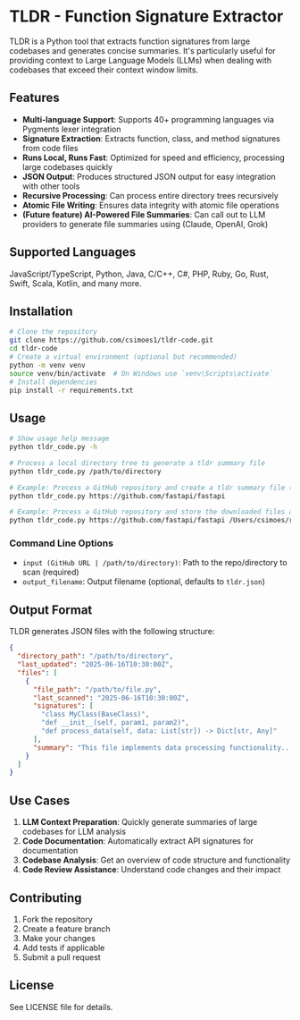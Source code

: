 # TLDR - Function Signature Extractor

TLDR is a Python tool that extracts function signatures from large codebases and generates concise summaries. It's particularly useful for providing context to Large Language Models (LLMs) when dealing with codebases that exceed their context window limits.

## Features

- **Multi-language Support**: Supports 40+ programming languages via Pygments lexer integration
- **Signature Extraction**: Extracts function, class, and method signatures from code files
- **Runs Local, Runs Fast**: Optimized for speed and efficiency, processing large codebases quickly
- **JSON Output**: Produces structured JSON output for easy integration with other tools
- **Recursive Processing**: Can process entire directory trees recursively
- **Atomic File Writing**: Ensures data integrity with atomic file operations
- **(Future feature) AI-Powered File Summaries**: Can call out to LLM providers to generate file summaries using  (Claude, OpenAI, Grok)

## Supported Languages

JavaScript/TypeScript, Python, Java, C/C++, C#, PHP, Ruby, Go, Rust, Swift, Scala, Kotlin, and many more.

## Installation

```bash
# Clone the repository
git clone https://github.com/csimoes1/tldr-code.git
cd tldr-code
# Create a virtual environment (optional but recommended)
python -m venv venv
source venv/bin/activate  # On Windows use `venv\Scripts\activate`
# Install dependencies
pip install -r requirements.txt
```

## Usage

```bash
# Show usage help message
python tldr_code.py -h 

# Process a local directory tree to generate a tldr summary file
python tldr_code.py /path/to/directory

# Example: Process a GitHub repository and create a tldr summary file (example here is the Python fastapi project)
python tldr_code.py https://github.com/fastapi/fastapi 

# Example: Process a GitHub repository and store the downloaded files and the tldr summary file in a specific directory
python tldr_code.py https://github.com/fastapi/fastapi /Users/csimoes/repos/fastapi
```

### Command Line Options

- `input (GitHub URL | /path/to/directory)`: Path to the repo/directory to scan (required)
- `output_filename`: Output filename (optional, defaults to `tldr.json`)

## Output Format

TLDR generates JSON files with the following structure:

```json
{
  "directory_path": "/path/to/directory",
  "last_updated": "2025-06-16T10:30:00Z",
  "files": [
    {
      "file_path": "/path/to/file.py",
      "last_scanned": "2025-06-16T10:30:00Z",
      "signatures": [
        "class MyClass(BaseClass)",
        "def __init__(self, param1, param2)",
        "def process_data(self, data: List[str]) -> Dict[str, Any]"
      ],
      "summary": "This file implements data processing functionality..."
    }
  ]
}
```

## Use Cases

1. **LLM Context Preparation**: Quickly generate summaries of large codebases for LLM analysis
2. **Code Documentation**: Automatically extract API signatures for documentation
3. **Codebase Analysis**: Get an overview of code structure and functionality
4. **Code Review Assistance**: Understand code changes and their impact

## Contributing

1. Fork the repository
2. Create a feature branch
3. Make your changes
4. Add tests if applicable
5. Submit a pull request

## License

See LICENSE file for details.